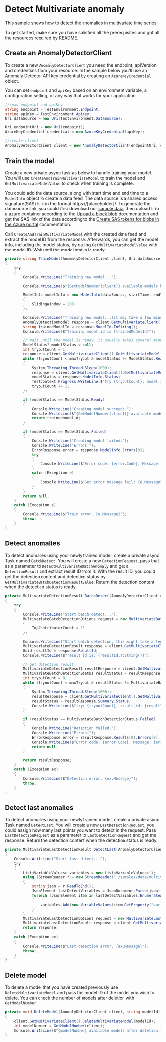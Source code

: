# Detect Multivariate anomaly
This sample shows how to detect the anomalies in multivariate time series.

To get started, make sure you have satisfied all the prerequisites and got all the resources required by [README][README].

## Create an AnomalyDetectorClient

To create a new `AnomalyDetectorClient` you need the endpoint, apiVersion and credentials from your resource. In the sample below you'll use an Anomaly Detector API key credential by creating an `AzureKeyCredential` object.

You can set `endpoint` and `apiKey` based on an environment variable, a configuration setting, or any way that works for your application.

```C# Snippet:CreateAnomalyDetectorClient
//read endpoint and apiKey
string endpoint = TestEnvironment.Endpoint;
string apiKey = TestEnvironment.ApiKey;
Uri dataSource = new Uri(TestEnvironment.DataSource);

Uri endpointUri = new Uri(endpoint);
AzureKeyCredential credential = new AzureKeyCredential(apiKey);

//create client
AnomalyDetectorClient client = new AnomalyDetectorClient(endpointUri, credential);
```

## Train the model

Create a new private async task as below to handle training your model. You will use `CreateAndTrainMultivariateModel` to train the model and `GetMultivariateModelValue` to check when training is complete.

You could add the data source, along with start time and end time to a `ModelInfo` object to create a data feed. The data source is a shared access signature(SAS) link in the format https://\[placeholder\]/. To generate the datasource link, you could first download our [sample data][datasource], then upload it to a azure container according to the [Upload a block blob][upload_blob] documentation and get the SAS link of the data according to the [Create SAS tokens for blobs in the Azure portal][generate_sas] documentation.

Call `CreateAndTrainMultivariateModel` with the created data feed and extract the model ID from the response. Afterwards, you can get the model info, including the model status, by calling `GetMultivariateModelValue` with the model ID. Wait until the model status is ready.

```C# Snippet:TrainMultivariateModel
private string TrainModel(AnomalyDetectorClient client, Uri dataSource, DateTimeOffset startTime, DateTimeOffset endTime, int maxTryout = 500)
{
    try
    {
        Console.WriteLine("Training new model...");

        Console.WriteLine($"{GetModelNumber(client)} available models before training.");

        ModelInfo modelInfo = new ModelInfo(dataSource, startTime, endTime)
        {
            SlidingWindow = 200
        };

        Console.WriteLine("Training new model...(it may take a few minutes)");
        AnomalyDetectionModel response = client.GetMultivariateClient().TrainMultivariateModel(modelInfo);
        string trainedModelId = response.ModelId.ToString();
        Console.WriteLine($"Training model id is {trainedModelId}");

        // Wait until the model is ready. It usually takes several minutes
        ModelStatus? modelStatus = null;
        int tryoutCount = 1;
        response = client.GetMultivariateClient().GetMultivariateModel(trainedModelId);
        while (tryoutCount < maxTryout & modelStatus != ModelStatus.Ready & modelStatus != ModelStatus.Failed)
        {
            System.Threading.Thread.Sleep(1000);
            response = client.GetMultivariateClient().GetMultivariateModel(trainedModelId);
            modelStatus = response.ModelInfo.Status;
            TestContext.Progress.WriteLine($"try {tryoutCount}, model id: {trainedModelId}, status: {modelStatus}.");
            tryoutCount += 1;
        };

        if (modelStatus == ModelStatus.Ready)
        {
            Console.WriteLine("Creating model succeeds.");
            Console.WriteLine($"{GetModelNumber(client)} available models after training.");
            return trainedModelId;
        }

        if (modelStatus == ModelStatus.Failed)
        {
            Console.WriteLine("Creating model failed.");
            Console.WriteLine("Errors:");
            ErrorResponse error = response.ModelInfo.Errors[0];
            try
            {
                Console.WriteLine($"Error code: {error.Code}, Message: {error.Message}");
            }
            catch (Exception e)
            {
                Console.WriteLine($"Get error message fail: {e.Message}");
            }
        }
        return null;
    }
    catch (Exception e)
    {
        Console.WriteLine($"Train error. {e.Message}");
        throw;
    }
}
```

## Detect anomalies

To detect anomalies using your newly trained model, create a private async Task named `BatchDetect`. You will create a new `DetectionRequest`, pass that as a parameter to `DetectMultivariateBatchAnomaly` and get a `DetectionResult` and extract result ID from it. With the result ID, you could get the detection content and detection status by `GetMultivariateBatchDetectionResultValue`. Return the detection content when the detection status is ready.

```C# Snippet:DetectMultivariateAnomaly
private MultivariateDetectionResult BatchDetect(AnomalyDetectorClient client, Uri datasource, string modelId, DateTimeOffset startTime, DateTimeOffset endTime, int maxTryout = 500)
{
    try
    {
        Console.WriteLine("Start batch detect...");
        MultivariateBatchDetectionOptions request = new MultivariateBatchDetectionOptions(datasource, startTime, endTime)
        {
            TopContributorCount = 10
        };

        Console.WriteLine("Start batch detection, this might take a few minutes...");
        MultivariateDetectionResult response = client.GetMultivariateClient().DetectMultivariateBatchAnomaly(modelId, request);
        Guid resultId = response.ResultId;
        Console.WriteLine($"result id is: {resultId.ToString()}");

        // get detection result
        MultivariateDetectionResult resultResponse = client.GetMultivariateClient().GetMultivariateBatchDetectionResult(resultId);
        MultivariateBatchDetectionStatus resultStatus = resultResponse.Summary.Status;
        int tryoutCount = 0;
        while (tryoutCount < maxTryout & resultStatus != MultivariateBatchDetectionStatus.Ready & resultStatus != MultivariateBatchDetectionStatus.Failed)
        {
            System.Threading.Thread.Sleep(1000);
            resultResponse = client.GetMultivariateClient().GetMultivariateBatchDetectionResult(resultId);
            resultStatus = resultResponse.Summary.Status;
            Console.WriteLine($"try: {tryoutCount}, result id: {resultId} Detection status is {resultStatus}");
        }

        if (resultStatus == MultivariateBatchDetectionStatus.Failed)
        {
            Console.WriteLine("Detection failed.");
            Console.WriteLine("Errors:");
            ErrorResponse error = resultResponse.Results[0].Errors[0];
            Console.WriteLine($"Error code: {error.Code}. Message: {error.Message}");
            return null;
        }

        return resultResponse;
    }
    catch (Exception ex)
    {
        Console.WriteLine($"Detection error. {ex.Message}");
        throw;
    }
}
```

## Detect last anomalies

To detect anomalies using your newly trained model, create a private async Task named `DetectLast`. You will create a new `LastDetectionRequest`, you could assign how many last points you want to detect in the request. Pass `LastDetectionRequest` as a parameter to `LastDetectionRequest` and get the response. Return the detection content when the detection status is ready.

```C# Snippet:DetectLastMultivariateAnomaly
private MultivariateLastDetectionResult DetectLast(AnomalyDetectorClient client, string modelId)
{
    Console.WriteLine("Start last detect...");
    try
    {
        List<VariableValues> variables = new List<VariableValues>();
        using (StreamReader r = new StreamReader("./samples/data/multivariate_sample_data.json"))
        {
            string json = r.ReadToEnd();
            JsonElement lastDetectVariables = JsonDocument.Parse(json).RootElement.GetProperty("variables");
            foreach (JsonElement item in lastDetectVariables.EnumerateArray())
            {
                variables.Add(new VariableValues(item.GetProperty("variable").ToString(), JsonConvert.DeserializeObject<IEnumerable<string>>(item.GetProperty("timestamps").ToString()), JsonConvert.DeserializeObject<IEnumerable<float>>(item.GetProperty("values").ToString())));
            }
        }
        MultivariateLastDetectionOptions request = new MultivariateLastDetectionOptions(variables);
        MultivariateLastDetectionResult response = client.GetMultivariateClient().DetectMultivariateLastAnomaly(modelId, request);
        return response;
    }
    catch (Exception ex)
    {
        Console.WriteLine($"Last detection error. {ex.Message}");
        throw;
    }
}
```

## Delete model

To delete a model that you have created previously use `DeleteMultivariateModel` and pass the model ID of the model you wish to delete. You can check the number of models after deletion with `GetModelNumber`.

```C# Snippet:DeleteMultivariateModel
private void DeleteModel(AnomalyDetectorClient client, string modelId)
{
    client.GetMultivariateClient().DeleteMultivariateModel(modelId);
    int modelNumber = GetModelNumber(client);
    Console.WriteLine($"{modelNumber} available models after deletion.");
}
```

[README]: https://github.com/Azure/azure-sdk-for-net/blob/main/sdk/anomalydetector/Azure.AI.AnomalyDetector/README.md
[datasource]: https://github.com/Azure/azure-sdk-for-net/tree/main/sdk/anomalydetector/Azure.AI.AnomalyDetector/tests/samples/data/sample_data_20_3000.zip
[upload_blob]: https://learn.microsoft.com/azure/storage/blobs/storage-quickstart-blobs-portal#upload-a-block-blob
[generate_sas]: https://learn.microsoft.com/azure/cognitive-services/translator/document-translation/create-sas-tokens?tabs=Containers#create-sas-tokens-for-blobs-in-the-azure-portal
